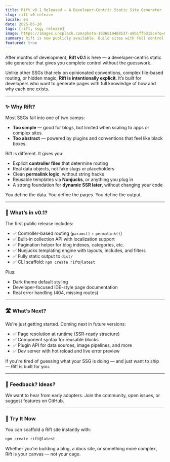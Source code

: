 ```yaml
---
title: Rift v0.1 Released — A Developer-Centric Static Site Generator
slug: rift-v0-release
locale: en
date: 2025-05-28
tags: [rift, ssg, release]
image: https://images.unsplash.com/photo-1636819488537-a9b1ffb315ce?q=80&w=1932&auto=format&fit=crop&ixlib=rb-4.1.0&ixid=M3wxMjA3fDB8MHxwaG90by1wYWdlfHx8fGVufDB8fHx8fA%3D%3D
summary: Rift is now publicly available. Build sites with full control over routing, collections, and dynamic templates — with zero guesswork.
featured: true
---
```


After months of development, **Rift v0.1** is here — a developer-centric static site generator that gives you complete control without the guesswork.

Unlike other SSGs that rely on opinionated conventions, complex file-based routing, or hidden magic, **Rift is intentionally explicit**. It’s built for developers who want to generate pages with full knowledge of how and why each one exists.

---

### ✨ Why Rift?

Most SSGs fall into one of two camps:

- **Too simple** — good for blogs, but limited when scaling to apps or complex sites.
- **Too abstract** — powered by plugins and conventions that feel like black boxes.

Rift is different. It gives you:

- Explicit **controller files** that determine routing
- Real data objects, not fake slugs or placeholders
- Clean **permalink logic**, without string hacks
- Reusable templates via **Nunjucks**, or anything you plug in
- A strong foundation for **dynamic SSR later**, without changing your code

You define the data. You define the pages. You define the output.

---

### 🚀 What’s in v0.1?

The first public release includes:

- ✅ Controller-based routing (`params()` + `permalink()`)
- ✅ Built-in collection API with localization support
- ✅ Pagination helper for blog indexes, categories, etc.
- ✅ Nunjucks templating engine with layouts, includes, and filters
- ✅ Fully static output to `dist/`
- ✅ CLI scaffold: `npm create rift@latest`

Plus:

- Dark theme default styling
- Developer-focused IDE-style page documentation
- Real error handling (404, missing routes)

---

### 🛣️ What’s Next?

We're just getting started. Coming next in future versions:

- ✅ Page resolution at runtime (SSR-ready structure)
- ✅ Component syntax for reusable blocks
- ✅ Plugin API for data sources, image pipelines, and more
- ✅ Dev server with hot reload and live error preview

If you're tired of guessing what your SSG is doing — and just want to ship — Rift is built for you.

---

### 💬 Feedback? Ideas?

We want to hear from early adopters. Join the community, open issues, or suggest features on GitHub.

---

### 🧪 Try It Now

You can scaffold a Rift site instantly with:

```bash
npm create rift@latest
````

Whether you're building a blog, a docs site, or something more complex, Rift is your canvas — not your cage.
